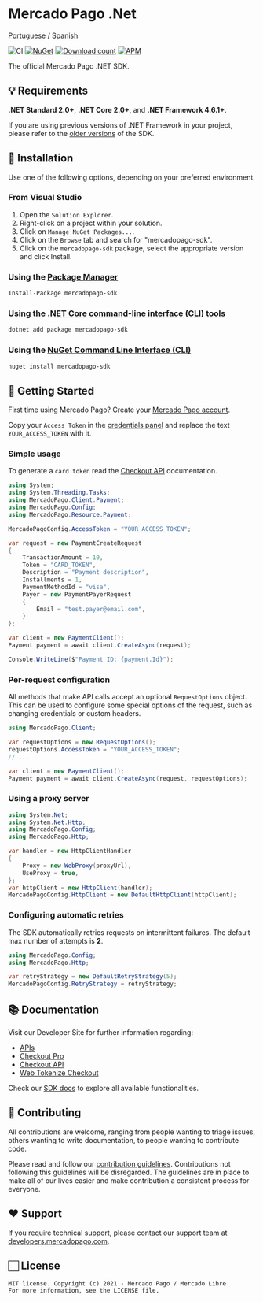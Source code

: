 # Mercado Pago .Net

[Portuguese](README.pt.md) / [Spanish](README.es.md)

![CI](https://github.com/mercadopago/sdk-dotnet/workflows/CI/badge.svg)
[![NuGet](http://img.shields.io/nuget/v/mercadopago-sdk.svg)](https://www.nuget.org/packages/mercadopago-sdk)
[![Download count](https://img.shields.io/nuget/dt/mercadopago-sdk.svg)](https://www.nuget.org/packages/mercadopago-sdk/)
[![APM](https://img.shields.io/apm/l/vim-mode)](https://github.com/mercadopago/sdk-dotnet)

The official Mercado Pago .NET SDK.

## 💡 Requirements

**.NET Standard 2.0+**, **.NET Core 2.0+**, and **.NET Framework 4.6.1+**.

If you are using previous versions of .NET Framework in your project, please refer to the [older versions](https://github.com/mercadopago/sdk-dotnet/tree/master-dotnet-framework) of the SDK.

## 📲 Installation

Use one of the following options, depending on your preferred environment.

### From Visual Studio

1. Open the `Solution Explorer`.
2. Right-click on a project within your solution.
3. Click on `Manage NuGet Packages...`.
4. Click on the `Browse` tab and search for "mercadopago-sdk".
5. Click on the `mercadopago-sdk` package, select the appropriate version and click Install.

### Using the [Package Manager](https://docs.microsoft.com/en-us/nuget/tools/package-manager-console)

```bash
Install-Package mercadopago-sdk
```

### Using the [.NET Core command-line interface (CLI) tools](https://docs.microsoft.com/en-us/dotnet/core/tools/)

```bash
dotnet add package mercadopago-sdk
```

### Using the [NuGet Command Line Interface (CLI)](https://docs.microsoft.com/en-us/nuget/tools/nuget-exe-cli-reference)

```bash
nuget install mercadopago-sdk
```

## 🌟 Getting Started

First time using Mercado Pago? Create your [Mercado Pago account](https://www.mercadopago.com).

Copy your `Access Token` in the [credentials panel](https://www.mercadopago.com/developers/panel/credentials) and replace the text `YOUR_ACCESS_TOKEN` with it.

### Simple usage

To generate a `card token` read the [Checkout API](https://www.mercadopago.com/developers/en/guides/online-payments/checkout-api/introduction) documentation.

```csharp
using System;
using System.Threading.Tasks;
using MercadoPago.Client.Payment;
using MercadoPago.Config;
using MercadoPago.Resource.Payment;

MercadoPagoConfig.AccessToken = "YOUR_ACCESS_TOKEN";

var request = new PaymentCreateRequest
{
    TransactionAmount = 10,
    Token = "CARD_TOKEN",
    Description = "Payment description",
    Installments = 1,
    PaymentMethodId = "visa",
    Payer = new PaymentPayerRequest
    {
        Email = "test.payer@email.com",
    }
};

var client = new PaymentClient();
Payment payment = await client.CreateAsync(request);

Console.WriteLine($"Payment ID: {payment.Id}");
```

### Per-request configuration

All methods that make API calls accept an optional `RequestOptions` object. This can be used to configure some special options of the request, such as changing credentials or custom headers.

```csharp
using MercadoPago.Client;

var requestOptions = new RequestOptions();
requestOptions.AccessToken = "YOUR_ACCESS_TOKEN";
// ...

var client = new PaymentClient();
Payment payment = await client.CreateAsync(request, requestOptions);

```

### Using a proxy server

```csharp
using System.Net;
using System.Net.Http;
using MercadoPago.Config;
using MercadoPago.Http;

var handler = new HttpClientHandler
{
    Proxy = new WebProxy(proxyUrl),
    UseProxy = true,
};
var httpClient = new HttpClient(handler);
MercadoPagoConfig.HttpClient = new DefaultHttpClient(httpClient);

```

### Configuring automatic retries

The SDK automatically retries requests on intermittent failures. The default max number of attempts is **2**.

```csharp
using MercadoPago.Config;
using MercadoPago.Http;

var retryStrategy = new DefaultRetryStrategy(5);
MercadoPagoConfig.RetryStrategy = retryStrategy;

```

## 📚 Documentation

Visit our Developer Site for further information regarding:
 - [APIs](https://www.mercadopago.com/developers/en/reference)
 - [Checkout Pro](https://www.mercadopago.com/developers/en/guides/online-payments/checkout-pro/introduction)
 - [Checkout API](https://www.mercadopago.com/developers/en/guides/online-payments/checkout-api/introduction)
 - [Web Tokenize Checkout](https://www.mercadopago.com/developers/en/guides/online-payments/web-tokenize-checkout/introduction)

Check our [SDK docs](https://mercadopago.github.io/sdk-dotnet/) to explore all available functionalities.

## 🤝 Contributing

All contributions are welcome, ranging from people wanting to triage issues, others wanting to write documentation, to people wanting to contribute code.

Please read and follow our [contribution guidelines](CONTRIBUTING.md). Contributions not following this guidelines will be disregarded. The guidelines are in place to make all of our lives easier and make contribution a consistent process for everyone.

## ❤️ Support

If you require technical support, please contact our support team at [developers.mercadopago.com](https://developers.mercadopago.com).

## 🏻 License

```
MIT license. Copyright (c) 2021 - Mercado Pago / Mercado Libre
For more information, see the LICENSE file.
```
